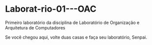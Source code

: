 # Laborat-rio-01---OAC
Primeiro laboratório da disciplina de Laboratório de Organização e Arquitetura de Computadores




Se você chegou aqui, volte duas casas e faça seu laboratório, Senpai.
